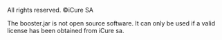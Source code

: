 All rights reserved. ©iCure SA

The booster.jar is not open source software. It can only be used if a valid license has been obtained from iCure sa.
